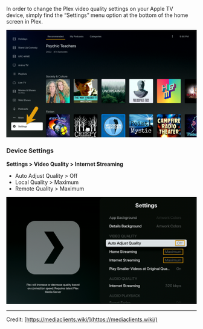 In order to change the Plex video quality settings on your Apple TV device, simply find the “Settings” menu option at the bottom of the home screen in Plex.

![](../media/clients-appletv-1.png)

### Device Settings

**Settings > Video Quality > Internet Streaming**

- Auto Adjust Quality > Off
- Local Quality > Maximum
- Remote Quality > Maximum

![](../media/clients-appletv-2.png)

---

Credit: [https://mediaclients.wiki/](https://mediaclients.wiki/)